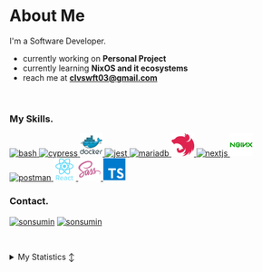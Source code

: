# About Me

I'm a Software Developer.

- currently working on **Personal Project**
- currently learning **NixOS and it ecosystems**
- reach me at **clvswft03@gmail.com**

&nbsp;

<h3 align="left">My Skills.</h3>
<p align="left"> <a href="https://www.gnu.org/software/bash/" target="_blank" rel="noreferrer"> <img src="https://www.vectorlogo.zone/logos/gnu_bash/gnu_bash-icon.svg" alt="bash" width="40" height="40"/> </a> <a href="https://www.cypress.io" target="_blank" rel="noreferrer"> <img src="https://raw.githubusercontent.com/simple-icons/simple-icons/6e46ec1fc23b60c8fd0d2f2ff46db82e16dbd75f/icons/cypress.svg" alt="cypress" width="40" height="40"/> </a> <a href="https://www.docker.com/" target="_blank" rel="noreferrer"> <img src="https://raw.githubusercontent.com/devicons/devicon/master/icons/docker/docker-original-wordmark.svg" alt="docker" width="40" height="40"/> </a> <a href="https://jestjs.io" target="_blank" rel="noreferrer"> <img src="https://www.vectorlogo.zone/logos/jestjsio/jestjsio-icon.svg" alt="jest" width="40" height="40"/> </a> <a href="https://mariadb.org/" target="_blank" rel="noreferrer"> <img src="https://www.vectorlogo.zone/logos/mariadb/mariadb-icon.svg" alt="mariadb" width="40" height="40"/> </a> <a href="https://nestjs.com/" target="_blank" rel="noreferrer"> <img src="https://raw.githubusercontent.com/devicons/devicon/master/icons/nestjs/nestjs-plain.svg" alt="nestjs" width="40" height="40"/> </a> <a href="https://nextjs.org/" target="_blank" rel="noreferrer"> <img src="https://cdn.worldvectorlogo.com/logos/nextjs-2.svg" alt="nextjs" width="40" height="40"/> </a> <a href="https://www.nginx.com" target="_blank" rel="noreferrer"> <img src="https://raw.githubusercontent.com/devicons/devicon/master/icons/nginx/nginx-original.svg" alt="nginx" width="40" height="40"/> </a> <a href="https://postman.com" target="_blank" rel="noreferrer"> <img src="https://www.vectorlogo.zone/logos/getpostman/getpostman-icon.svg" alt="postman" width="40" height="40"/> </a> <a href="https://reactjs.org/" target="_blank" rel="noreferrer"> <img src="https://raw.githubusercontent.com/devicons/devicon/master/icons/react/react-original-wordmark.svg" alt="react" width="40" height="40"/> </a> <a href="https://sass-lang.com" target="_blank" rel="noreferrer"> <img src="https://raw.githubusercontent.com/devicons/devicon/master/icons/sass/sass-original.svg" alt="sass" width="40" height="40"/> </a> <a href="https://www.typescriptlang.org/" target="_blank" rel="noreferrer"> <img src="https://raw.githubusercontent.com/devicons/devicon/master/icons/typescript/typescript-original.svg" alt="typescript" width="40" height="40"/> </a> </p>

<h3 align="left">Contact.</h3>
<p align="left"> <a href="https://linkedin.com/in/sonsumin" target="blank"><img align="center" src="https://raw.githubusercontent.com/rahuldkjain/github-profile-readme-generator/master/src/images/icons/Social/github.svg" alt="sonsumin" height="30" width="40" /></a> <a href="https://linkedin.com/in/sonsumin" target="blank"><img align="center" src="https://raw.githubusercontent.com/rahuldkjain/github-profile-readme-generator/master/src/images/icons/Social/linked-in-alt.svg" alt="sonsumin" height="30" width="40" /></a>
</p>

&nbsp;

<details>
 <summary>My Statistics ↕️</summary>

<!--START_SECTION:waka-->
![Code Time](http://img.shields.io/badge/Code%20Time-1%2C897%20hrs%2026%20mins-blue)

![Profile Views](http://img.shields.io/badge/Profile%20Views-0-blue)

**🐱 My GitHub Data** 

> 📦 12.9 MB Used in GitHub's Storage 
 > 
> 🏆 450 Contributions in the Year 2024
 > 
> 💼 Opted to Hire
 > 
> 📜 580 Public Repositories 
 > 
> 🔑 155 Private Repositories 
 > 
**I'm a Night 🦉** 

```text
🌞 Morning                3424 commits        ██░░░░░░░░░░░░░░░░░░░░░░░   07.40 % 
🌆 Daytime                16429 commits       █████████░░░░░░░░░░░░░░░░   35.49 % 
🌃 Evening                17248 commits       █████████░░░░░░░░░░░░░░░░   37.26 % 
🌙 Night                  9194 commits        █████░░░░░░░░░░░░░░░░░░░░   19.86 % 
```
📅 **I'm Most Productive on Monday** 

```text
Monday                   8377 commits        █████░░░░░░░░░░░░░░░░░░░░   18.09 % 
Tuesday                  7945 commits        ████░░░░░░░░░░░░░░░░░░░░░   17.16 % 
Wednesday                7159 commits        ████░░░░░░░░░░░░░░░░░░░░░   15.46 % 
Thursday                 7002 commits        ████░░░░░░░░░░░░░░░░░░░░░   15.12 % 
Friday                   6968 commits        ████░░░░░░░░░░░░░░░░░░░░░   15.05 % 
Saturday                 4106 commits        ██░░░░░░░░░░░░░░░░░░░░░░░   08.87 % 
Sunday                   4738 commits        ███░░░░░░░░░░░░░░░░░░░░░░   10.23 % 
```


📊 **This Week I Spent My Time On** 

```text
🕑︎ Time Zone: Asia/Seoul

💬 Programming Languages: 
No Activity Tracked This Week

🔥 Editors: 
No Activity Tracked This Week

💻 Operating System: 
No Activity Tracked This Week
```

**I Mostly Code in JavaScript** 

```text
JavaScript               29 repos            █████░░░░░░░░░░░░░░░░░░░░   20.28 % 
Python                   28 repos            █████░░░░░░░░░░░░░░░░░░░░   19.58 % 
Shell                    12 repos            ██░░░░░░░░░░░░░░░░░░░░░░░   08.39 % 
Nix                      7 repos             █░░░░░░░░░░░░░░░░░░░░░░░░   04.90 % 
AutoHotkey               1 repo              ░░░░░░░░░░░░░░░░░░░░░░░░░   00.70 % 
```



**Timeline**

![Lines of Code chart](https://raw.githubusercontent.com/testfailed/testfailed/main/assets/bar_graph.png)


 Last Updated on 19/09/2024 01:42:52 UTC
<!--END_SECTION:waka-->
</details>
